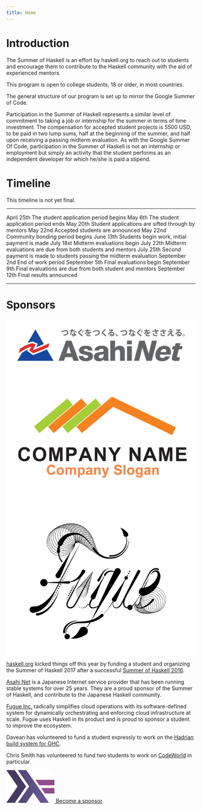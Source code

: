 ```yaml
---
title: Home
---
```


# Introduction

The Summer of Haskell is an effort by haskell.org to reach out to students and
encourage them to contribute to the Haskell community with the aid of
experienced mentors.

This program is open to college students, 18 or older, in most countries.

The general structure of our program is set up to mirror the Google Summer of
Code.

Participation in the Summer of Haskell represents a similar level of commitment
to taking a job or internship for the summer in terms of time investment. The
compensation for accepted student projects is 5500 USD, to be paid in two lump
sums, half at the beginning of the summer, and half upon receiving a passing
midterm evaluation. As with the Google Summer Of Code, participation in the
Summer of Haskell is not an internship or employment but simply an activity that
the student performs as an independent developer for which he/she is paid a
stipend.

# Timeline

This timeline is not yet final.

<div class="timeline">

--------------  -----------------------------------------------------------------
April 25th      The student application period begins
May 6th         The student application period ends
May 20th        Student applications are sifted through by mentors
May 22nd        Accepted students are announced
May 22nd        Community bonding period begins
June 13th       Students begin work, initial payment is made
July 18st       Midterm evaluations begin
July 22th       Midterm evaluations are due from both students and mentors
July 25th       Second payment is made to students passing the midterm evaluation
September 2nd   End of work period
September 5th   Final evaluations begin
September 9th   Final evaluations are due from both student and mentors
September 12th  Final results announced
--------------  -----------------------------------------------------------------

</div>

# Sponsors

<div class="sponsors">
<img src="/images/asahi-net-logo.png" alt="Asahi Net" class="sponsor">
<img src="/images/company-logo.png" alt="Placeholder" class="sponsor">
<img src="/images/fugue-logo.png" alt="Fugue" class="sponsor">
</div>

[haskell.org](http://haskell.org) kicked things off this year by funding a
student and organizing the Summer of Haskell 2017 after a successful [Summer of
Haskell 2016](https://mail.haskell.org/pipermail/haskell-cafe/2016-December/125702.html).

[Asahi Net](http://asahinet.com/) is a Japanese Internet service provider that
has been running stable systems for over 25 years.  They are a proud sponsor of
the Summer of Haskell, and contribute to the Japanese Haskell community.

[Fugue Inc.](http://fugue.co/) radically simplifies cloud operations with its
software-defined system for dynamically orchestrating and enforcing cloud
infrastructure at scale.  Fugue uses Haskell in its product and is proud to
sponsor a student to improve the ecosystem.

Davean has volunteered to fund a student expressly to work on the [Hadrian build
system for GHC](/ideas.html#hadrian-ghc).

Chris Smith has volunteered to fund two students to work on
[CodeWorld](https://code.world/) in particular.

<div class="become-a-sponsor">
<a href="mailto:committee@haskell.org">
<img src="/images/haskell-logo.png" alt="haskell logo"> Become a sponsor
</a>
</div>
